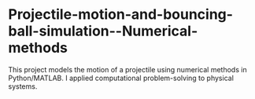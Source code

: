 # Projectile-motion-and-bouncing-ball-simulation--Numerical-methods
This project models the motion of a projectile using numerical methods in Python/MATLAB. I applied computational problem-solving to physical systems.
